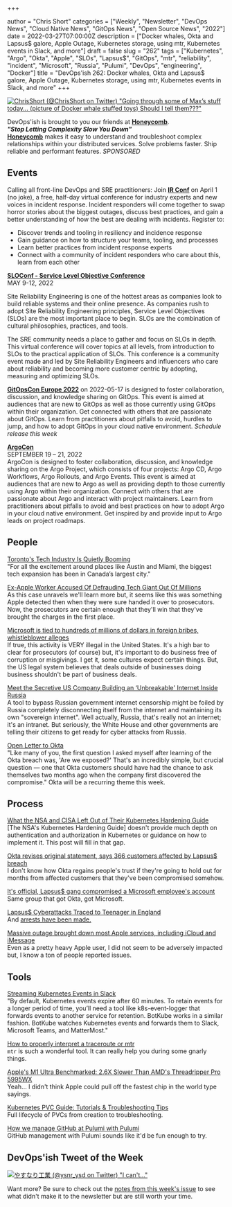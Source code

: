 +++

author = "Chris Short"
categories = ["Weekly", "Newsletter", "DevOps News", "Cloud Native News", "GitOps News", "Open Source News", "2022"]
date = 2022-03-27T07:00:00Z
description = ["Docker whales, Okta and Lapsus$ galore, Apple Outage, Kubernetes storage, using mtr, Kubernetes events in Slack, and more"]
draft = false
slug = "262"
tags = ["Kubernetes", "Argo", "Okta", "Apple", "SLOs", "Lapsus$", "GitOps", "mtr", "reliability", "incident", "Microsoft", "Russia", "Pulumi", "DevOps", "engineering", "Docker"]
title = "DevOps'ish 262: Docker whales, Okta and Lapsus$ galore, Apple Outage, Kubernetes storage, using mtr, Kubernetes events in Slack, and more"
+++

[![ChrisShort (@ChrisShort on Twitter) "Going through some of Max’s stuff today... (picture of Docker whale stuffed toys) Should I tell them???"](https://shortcdn.com/devopsish/262-Intro.webp)](https://twitter.com/ChrisShort/status/1507816647217790982)

DevOps'ish is brought to you our friends at [**Honeycomb**](https://ui.honeycomb.io/signup?&utm_source=devopsish&utm_medium=newsletter&utm_campaign=ad&utm_content=product-signup).  
***"Stop Letting Complexity Slow You Down"***  
[**Honeycomb**](https://ui.honeycomb.io/signup?&utm_source=devopsish&utm_medium=newsletter&utm_campaign=ad&utm_content=product-signup) makes it easy to understand and troubleshoot complex relationships within your distributed services. Solve problems faster. Ship reliable and performant features. *SPONSORED*

## Events

Calling all front-line DevOps and SRE practitioners: Join [**IR Conf**](https://www.irconf.io/?utm_source=newsletter&utm_medium=258&utm_campaign=devopsish) on April 1 (no joke), a free, half-day virtual conference for industry experts and new voices in incident response. Incident responders will come together to swap horror stories about the biggest outages, discuss best practices, and gain a better understanding of how the best are dealing with incidents. Register to:

* Discover trends and tooling in resiliency and incidence response
* Gain guidance on how to structure your teams, tooling, and processes
* Learn better practices from incident response experts
* Connect with a community of incident responders who care about this, learn from each other

[**SLOConf - Service Level Objective Conference**](https://www.sloconf.com/)  
MAY 9-12, 2022  

Site Reliability Engineering is one of the hottest areas as companies look to build reliable systems and their online presence. As companies rush to adopt Site Reliability Engineering principles, Service Level Objectives (SLOs) are the most important place to begin. SLOs are the combination of cultural philosophies, practices, and tools.

The SRE community needs a place to gather and focus on SLOs in depth. This virtual conference will cover topics at all levels, from introduction to SLOs to the practical application of SLOs. This conference is a community event made and led by Site Reliability Engineers and influencers who care about reliability and becoming more customer centric by adopting, measuring and optimizing SLOs.

[**GitOpsCon Europe 2022**](https://events.linuxfoundation.org/gitopscon-europe/?utm_source=newsletter&utm_medium=258&utm_campaign=devopsish) on 2022-05-17 is designed to foster collaboration, discussion, and knowledge sharing on GitOps. This event is aimed at audiences that are new to GitOps as well as those currently using GitOps within their organization. Get connected with others that are passionate about GitOps. Learn from practitioners about pitfalls to avoid, hurdles to jump, and how to adopt GitOps in your cloud native environment. *Schedule release this week*

[**ArgoCon**](https://events.linuxfoundation.org/argocon/)  
SEPTEMBER 19 – 21, 2022  
ArgoCon is designed to foster collaboration, discussion, and knowledge sharing on the Argo Project, which consists of four projects: Argo CD, Argo Workflows, Argo Rollouts, and Argo Events. This event is aimed at audiences that are new to Argo as well as providing depth to those currently using Argo within their organization. Connect with others that are passionate about Argo and interact with project maintainers. Learn from practitioners about pitfalls to avoid and best practices on how to adopt Argo in your cloud native environment. Get inspired by and provide input to Argo leads on project roadmaps.

## People

[Toronto's Tech Industry Is Quietly Booming](https://www.nytimes.com/2022/03/21/technology/toronto-tech-boom.html)  
"For all the excitement around places like Austin and Miami, the biggest tech expansion has been in Canada’s largest city."

[Ex-Apple Worker Accused Of Defrauding Tech Giant Out Of Millions](https://sanfrancisco.cbslocal.com/2022/03/18/ex-apple-worker-accused-defrauding-tech-giant/)  
As this case unravels we'll learn more but, it seems like this was something Apple detected then when they were sure handed it over to prosecutors. Now, the prosecutors are certain enough that they'll win that they've brought the charges in the first place.

[Microsoft is tied to hundreds of millions of dollars in foreign bribes, whistleblower alleges](https://www.theverge.com/2022/3/25/22995144/microsoft-foreign-corrupt-practices-bribery-whistleblower-contracting)  
If true, this activity is VERY illegal in the United States. It's a high bar to clear for prosecutors (of course) but, it's important to do business free of corruption or misgivings. I get it, some cultures expect certain things. But, the US legal system believes that deals outside of businesses doing business shouldn't be part of business deals.

[Meet the Secretive US Company Building an ‘Unbreakable' Internet Inside Russia](https://www.vice.com/en/article/z3n5e9/russian-internet-lantern)  
A tool to bypass Russian government internet censorship might be foiled by Russia completely disconnecting itself from the internet and maintaining its own "sovereign internet". Well actually, Russia, that's really not an internet; it's an intranet. But seriously, the White House and other governments are telling their citizens to get ready for cyber attacks from Russia.

[Open Letter to Okta](https://www.linkedin.com/pulse/open-letter-okta-amit-yoran/)  
"Like many of you, the first question I asked myself after learning of the Okta breach was, 'Are we exposed?' That's an incredibly simple, but crucial question — one that Okta customers should have had the chance to ask themselves two months ago when the company first discovered the compromise." Okta will be a recurring theme this week.

## Process

[What the NSA and CISA Left Out of Their Kubernetes Hardening Guide](https://www.tremolosecurity.com/post/what-the-nsa-and-cisa-left-out-of-their-kubernetes-hardening-guide)  
[The NSA's Kubernetes Hardening Guide] doesn't provide much depth on authentication and authorization in Kubernetes or guidance on how to implement it. This post will fill in that gap.

[Okta revises original statement, says 366 customers affected by Lapsus$ breach](https://therecord.media/okta-revises-original-statement-says-hundreds-of-customers-affected-by-lapsus-breach/)  
I don't know how Okta regains people's trust if they're going to hold out for months from affected customers that they've been compromised somehow.

[It's official, Lapsus$ gang compromised a Microsoft employee's account](https://securityaffairs.co/wordpress/129391/hacking/lapsus-gang-compromised-microsoft-employees-account.html)  
Same group that got Okta, got Microsoft.

[Lapsus$ Cyberattacks Traced to Teenager in England](https://www.bloomberg.com/news/articles/2022-03-23/teen-suspected-by-cyber-researchers-of-being-lapsus-mastermind)  
And [arrests have been made.](https://www.bloomberg.com/news/articles/2022-03-24/u-k-police-arrest-seven-young-people-in-connection-with-hacking)

[Massive outage brought down most Apple services, including iCloud and iMessage](https://arstechnica.com/gadgets/2022/03/massive-outage-brought-down-most-apple-services-like-icloud-and-imessage/)  
Even as a pretty heavy Apple user, I did not seem to be adversely impacted but, I know a ton of people reported issues.

## Tools

[Streaming Kubernetes Events in Slack](https://aws.amazon.com/blogs/containers/streaming-kubernetes-events-in-slack/)  
"By default, Kubernetes events expire after 60 minutes. To retain events for a longer period of time, you’ll need a tool like k8s-event-logger that forwards events to another service for retention. BotKube works in a similar fashion. BotKube watches Kubernetes events and forwards them to Slack, Microsoft Teams, and MatterMost."

[How to properly interpret a traceroute or mtr](https://phil.lavin.me.uk/2022/03/how-to-properly-interpret-a-traceroute-or-mtr/)  
`mtr` is such a wonderful tool. It can really help you during some gnarly things.

[Apple's M1 Ultra Benchmarked: 2.6X Slower Than AMD's Threadripper Pro 5995WX](https://www.tomshardware.com/news/apple-m1-ultra-benchmarked-in-passmark)  
Yeah... I didn't think Apple could pull off the fastest chip in the world type sayings.

[Kubernetes PVC Guide: Tutorials & Troubleshooting Tips](https://komodor.com/learn/kubernetes-pvc-guide-basic-tutorial-and-troubleshooting-tips/)  
Full lifecycle of PVCs from creation to troubleshooting.

[How we manage GitHub at Pulumi with Pulumi](https://www.pulumi.com/blog/managing-github-with-pulumi/)  
GitHub management with Pulumi sounds like it'd be fun enough to try.

## DevOps'ish Tweet of the Week

[![やすなり工業 (@ysnr_ysd on Twitter) "I can't..."](https://shortcdn.com/devopsish/262-devopsish-tweet-of-the-week.webp)](https://twitter.com/ysnr_ysd/status/1505006506957176837)

Want more? Be sure to check out the [notes from this week's issue](https://devopsish.com/262/notes/) to see what didn't make it to the newsletter but are still worth your time.
